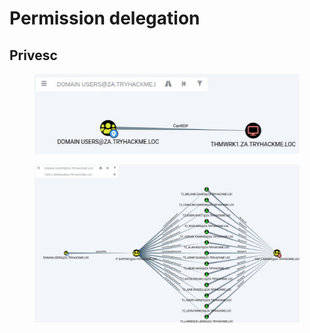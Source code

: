 # Permission delegation

## Privesc

<figure><img src="../../.gitbook/assets/image.png" alt=""><figcaption></figcaption></figure>

<figure><img src="../../.gitbook/assets/image (10).png" alt=""><figcaption></figcaption></figure>
